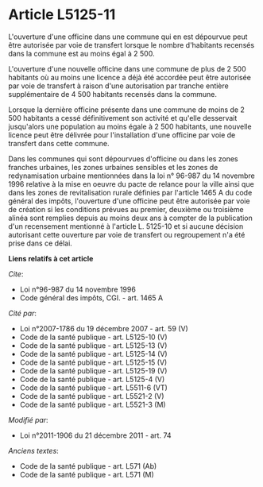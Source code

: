 # Article L5125-11

L'ouverture d'une officine dans une commune qui en est dépourvue peut être autorisée par voie de transfert lorsque le nombre
d'habitants recensés dans la commune est au moins égal à 2 500. 

L'ouverture d'une nouvelle officine dans une commune de plus de 2 500 habitants où au moins une licence a déjà été accordée
peut être autorisée par voie de transfert à raison d'une autorisation par tranche entière supplémentaire de 4 500 habitants
recensés dans la commune. 

Lorsque la dernière officine présente dans une commune de moins de 2 500 habitants a cessé définitivement son activité et
qu'elle desservait jusqu'alors une population au moins égale à 2 500 habitants, une nouvelle licence peut être délivrée pour
l'installation d'une officine par voie de transfert dans cette commune. 

Dans les communes qui sont dépourvues d'officine ou dans les zones franches urbaines, les zones urbaines sensibles et les
zones de redynamisation urbaine mentionnées dans la loi n° 96-987 du 14 novembre 1996 relative à la mise en oeuvre du pacte
de relance pour la ville ainsi que dans les zones de revitalisation rurale définies par l'article 1465 A du code général des
impôts, l'ouverture d'une officine peut être autorisée par voie de création si les conditions prévues au premier, deuxième ou
troisième alinéa sont remplies depuis au moins deux ans à compter de la publication d'un recensement mentionné à l'article L.
5125-10 et si aucune décision autorisant cette ouverture par voie de transfert ou regroupement n'a été prise dans ce délai.

**Liens relatifs à cet article**

_Cite_:

  - Loi n°96-987 du 14 novembre 1996
  - Code général des impôts, CGI. - art. 1465 A

_Cité par_:

  - Loi n°2007-1786 du 19 décembre 2007 - art. 59 (V)
  - Code de la santé publique - art. L5125-10 (V)
  - Code de la santé publique - art. L5125-13 (V)
  - Code de la santé publique - art. L5125-14 (V)
  - Code de la santé publique - art. L5125-15 (V)
  - Code de la santé publique - art. L5125-19 (V)
  - Code de la santé publique - art. L5125-4 (V)
  - Code de la santé publique - art. L5511-6 (VT)
  - Code de la santé publique - art. L5521-2 (V)
  - Code de la santé publique - art. L5521-3 (M)

_Modifié par_:

  - Loi n°2011-1906 du 21 décembre 2011 - art. 74

_Anciens textes_:

  - Code de la santé publique - art. L571 (Ab)
  - Code de la santé publique - art. L571 (M)
